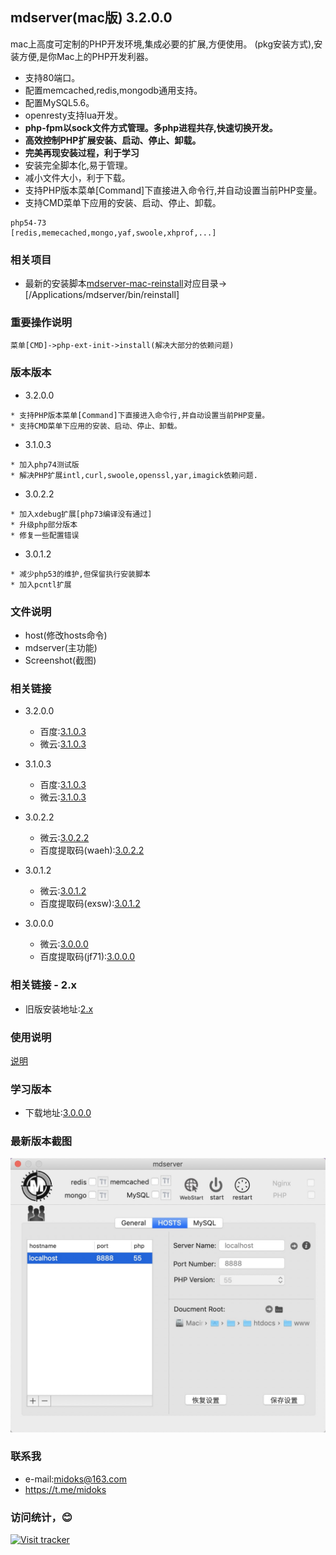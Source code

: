 ## mdserver(mac版) 3.2.0.0
mac上高度可定制的PHP开发环境,集成必要的扩展,方便使用。
(pkg安装方式),安装方便,是你Mac上的PHP开发利器。
- 支持80端口。
- 配置memcached,redis,mongodb通用支持。
- 配置MySQL5.6。
- openresty支持lua开发。
- **php-fpm以sock文件方式管理。多php进程共存,快速切换开发。**
- **高效控制PHP扩展安装、启动、停止、卸载。**
- **完美再现安装过程，利于学习**
- 安装完全脚本化,易于管理。
- 减小文件大小，利于下载。
- 支持PHP版本菜单[Command]下直接进入命令行,并自动设置当前PHP变量。
- 支持CMD菜单下应用的安装、启动、停止、卸载。

```
php54-73
[redis,memecached,mongo,yaf,swoole,xhprof,...]
```

### 相关项目

- 最新的安装脚本[mdserver-mac-reinstall](https://github.com/midoks/mdserver-mac-reinstall)对应目录->[/Applications/mdserver/bin/reinstall]

### 重要操作说明

```
菜单[CMD]->php-ext-init->install(解决大部分的依赖问题)
```

### 版本版本

- 3.2.0.0

```
* 支持PHP版本菜单[Command]下直接进入命令行,并自动设置当前PHP变量。
* 支持CMD菜单下应用的安装、启动、停止、卸载。
```

- 3.1.0.3

```
* 加入php74测试版
* 解决PHP扩展intl,curl,swoole,openssl,yar,imagick依赖问题.
```

- 3.0.2.2

```
* 加入xdebug扩展[php73编译没有通过]
* 升级php部分版本
* 修复一些配置错误
```

- 3.0.1.2

```
* 减少php53的维护,但保留执行安装脚本
* 加入pcntl扩展
```

### 文件说明
- host(修改hosts命令)
- mdserver(主功能)
- Screenshot(截图)

### 相关链接

- 3.2.0.0
	* 百度:[3.1.0.3](https://pan.baidu.com/s/1OcfL3qvg2qada0bM8chvRQ)
	* 微云:[3.1.0.3](https://share.weiyun.com/5eOmW6v)

- 3.1.0.3
	* 百度:[3.1.0.3](https://pan.baidu.com/s/1W3OBhQ1UfTR1_Xx6i-Iinw)
	* 微云:[3.1.0.3](https://share.weiyun.com/5eOmW6v)

- 3.0.2.2
	* 微云:[3.0.2.2](https://share.weiyun.com/5CpRsYI)
	* 百度提取码(waeh):[3.0.2.2](https://pan.baidu.com/s/1mSrM_yuqwEQ46zl8IO7IFw)

- 3.0.1.2
	* 微云:[3.0.1.2](https://share.weiyun.com/5tip6wD)
	* 百度提取码(exsw):[3.0.1.2](https://pan.baidu.com/s/1oEq1GtPgKY6inbaXoNsmDg)

- 3.0.0.0
	* 微云:[3.0.0.0](https://share.weiyun.com/5mDuEiO)
	* 百度提取码(jf71):[3.0.0.0](https://pan.baidu.com/s/1RIox0w8Lplvwd4Nw8B-hwg)

### 相关链接 - 2.x
- 旧版安装地址:[2.x](/README_2x.md)

### 使用说明
[说明](https://github.com/midoks/mdserver-mac/wiki/%E4%BD%BF%E7%94%A8%E8%AF%B4%E6%98%8E-3.0)

### 学习版本
- 下载地址:[3.0.0.0](https://midoks.oss-cn-hangzhou.aliyuncs.com/mdserver3.0.0.0_selfinstall.pkg.zip)

### 最新版本截图
[![Screenshot_3.png](/Screenshot/Screenshot_3.png)](/Screenshot/Screenshot_3.png)

### 联系我
- e-mail:midoks@163.com
- https://t.me/midoks

### 访问统计，😊
[![Visit tracker](http://www.clustrmaps.com/map_v2.png?d=WGjERIEklP1qbkyucGHB7tWPSBrRHY04mK1xZCft-rA&cl=ffffff)](https://clustrmaps.com/site/1ap6t)
